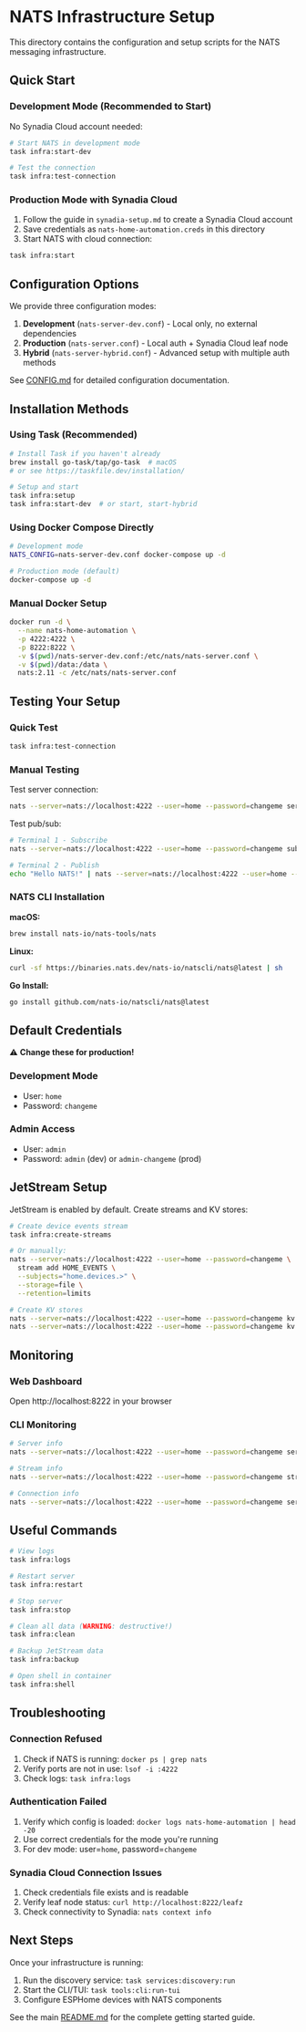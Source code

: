 # NATS Infrastructure Setup

This directory contains the configuration and setup scripts for the NATS messaging infrastructure.

## Quick Start

### Development Mode (Recommended to Start)

No Synadia Cloud account needed:
```bash
# Start NATS in development mode
task infra:start-dev

# Test the connection
task infra:test-connection
```

### Production Mode with Synadia Cloud

1. Follow the guide in `synadia-setup.md` to create a Synadia Cloud account
2. Save credentials as `nats-home-automation.creds` in this directory
3. Start NATS with cloud connection:
```bash
task infra:start
```

## Configuration Options

We provide three configuration modes:

1. **Development** (`nats-server-dev.conf`) - Local only, no external dependencies
2. **Production** (`nats-server.conf`) - Local auth + Synadia Cloud leaf node
3. **Hybrid** (`nats-server-hybrid.conf`) - Advanced setup with multiple auth methods

See [CONFIG.md](CONFIG.md) for detailed configuration documentation.

## Installation Methods

### Using Task (Recommended)

```bash
# Install Task if you haven't already
brew install go-task/tap/go-task  # macOS
# or see https://taskfile.dev/installation/

# Setup and start
task infra:setup
task infra:start-dev  # or start, start-hybrid
```

### Using Docker Compose Directly

```bash
# Development mode
NATS_CONFIG=nats-server-dev.conf docker-compose up -d

# Production mode (default)
docker-compose up -d
```

### Manual Docker Setup

```bash
docker run -d \
  --name nats-home-automation \
  -p 4222:4222 \
  -p 8222:8222 \
  -v $(pwd)/nats-server-dev.conf:/etc/nats/nats-server.conf \
  -v $(pwd)/data:/data \
  nats:2.11 -c /etc/nats/nats-server.conf
```

## Testing Your Setup

### Quick Test
```bash
task infra:test-connection
```

### Manual Testing

Test server connection:
```bash
nats --server=nats://localhost:4222 --user=home --password=changeme server check connection
```

Test pub/sub:
```bash
# Terminal 1 - Subscribe
nats --server=nats://localhost:4222 --user=home --password=changeme sub "home.>"

# Terminal 2 - Publish
echo "Hello NATS!" | nats --server=nats://localhost:4222 --user=home --password=changeme pub home.test
```

### NATS CLI Installation

**macOS:**
```bash
brew install nats-io/nats-tools/nats
```

**Linux:**
```bash
curl -sf https://binaries.nats.dev/nats-io/natscli/nats@latest | sh
```

**Go Install:**
```bash
go install github.com/nats-io/natscli/nats@latest
```

## Default Credentials

⚠️ **Change these for production!**

### Development Mode
- User: `home`
- Password: `changeme`

### Admin Access
- User: `admin`
- Password: `admin` (dev) or `admin-changeme` (prod)

## JetStream Setup

JetStream is enabled by default. Create streams and KV stores:

```bash
# Create device events stream
task infra:create-streams

# Or manually:
nats --server=nats://localhost:4222 --user=home --password=changeme \
  stream add HOME_EVENTS \
  --subjects="home.devices.>" \
  --storage=file \
  --retention=limits

# Create KV stores
nats --server=nats://localhost:4222 --user=home --password=changeme kv add devices
nats --server=nats://localhost:4222 --user=home --password=changeme kv add device-configs
```

## Monitoring

### Web Dashboard
Open http://localhost:8222 in your browser

### CLI Monitoring
```bash
# Server info
nats --server=nats://localhost:4222 --user=home --password=changeme server report

# Stream info
nats --server=nats://localhost:4222 --user=home --password=changeme stream ls

# Connection info
nats --server=nats://localhost:4222 --user=home --password=changeme server report connections
```

## Useful Commands

```bash
# View logs
task infra:logs

# Restart server
task infra:restart

# Stop server
task infra:stop

# Clean all data (WARNING: destructive!)
task infra:clean

# Backup JetStream data
task infra:backup

# Open shell in container
task infra:shell
```

## Troubleshooting

### Connection Refused
1. Check if NATS is running: `docker ps | grep nats`
2. Verify ports are not in use: `lsof -i :4222`
3. Check logs: `task infra:logs`

### Authentication Failed
1. Verify which config is loaded: `docker logs nats-home-automation | head -20`
2. Use correct credentials for the mode you're running
3. For dev mode: user=`home`, password=`changeme`

### Synadia Cloud Connection Issues
1. Check credentials file exists and is readable
2. Verify leaf node status: `curl http://localhost:8222/leafz`
3. Check connectivity to Synadia: `nats context info`

## Next Steps

Once your infrastructure is running:
1. Run the discovery service: `task services:discovery:run`
2. Start the CLI/TUI: `task tools:cli:run-tui`
3. Configure ESPHome devices with NATS components

See the main [README.md](../README.md) for the complete getting started guide.